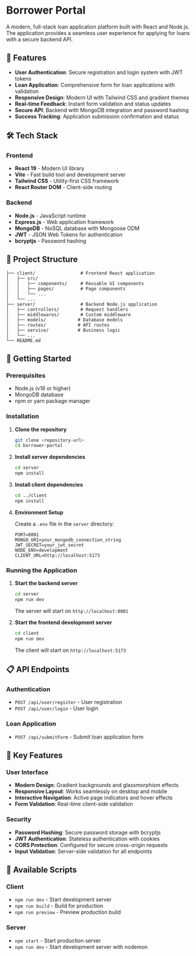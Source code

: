 # Borrower Portal

A modern, full-stack loan application platform built with React and Node.js. The application provides a seamless user experience for applying for loans with a secure backend API.

## 🚀 Features

- **User Authentication**: Secure registration and login system with JWT tokens
- **Loan Application**: Comprehensive form for loan applications with validation
- **Responsive Design**: Modern UI with Tailwind CSS and gradient themes
- **Real-time Feedback**: Instant form validation and status updates
- **Secure API**: Backend with MongoDB integration and password hashing
- **Success Tracking**: Application submission confirmation and status

## 🛠️ Tech Stack

### Frontend
- **React 19** - Modern UI library
- **Vite** - Fast build tool and development server
- **Tailwind CSS** - Utility-first CSS framework
- **React Router DOM** - Client-side routing

### Backend
- **Node.js** - JavaScript runtime
- **Express.js** - Web application framework
- **MongoDB** - NoSQL database with Mongoose ODM
- **JWT** - JSON Web Tokens for authentication
- **bcryptjs** - Password hashing

## 📁 Project Structure

```
├── client/                 # Frontend React application
│   ├── src/
│   │   ├── components/     # Reusable UI components
│   │   ├── pages/          # Page components
│   │   └── ...
│   └── ...
├── server/                 # Backend Node.js application
│   ├── controllers/        # Request handlers
│   ├── middlewares/        # Custom middleware
│   ├── models/            # Database models
│   ├── routes/            # API routes
│   ├── service/           # Business logic
│   └── ...
└── README.md
```

## 🚦 Getting Started

### Prerequisites

- Node.js (v16 or higher)
- MongoDB database
- npm or yarn package manager

### Installation

1. **Clone the repository**
   ```bash
   git clone <repository-url>
   cd borrower-portal
   ```

2. **Install server dependencies**
   ```bash
   cd server
   npm install
   ```

3. **Install client dependencies**
   ```bash
   cd ../client
   npm install
   ```

4. **Environment Setup**
   
   Create a `.env` file in the `server` directory:
   ```env
   PORT=8001
   MONGO_URI=your_mongodb_connection_string
   JWT_SECRET=your_jwt_secret
   NODE_ENV=development
   CLIENT_URL=http://localhost:5173
   ```

### Running the Application

1. **Start the backend server**
   ```bash
   cd server
   npm run dev
   ```
   The server will start on `http://localhost:8001`

2. **Start the frontend development server**
   ```bash
   cd client
   npm run dev
   ```
   The client will start on `http://localhost:5173`

## 📋 API Endpoints

### Authentication
- `POST /api/user/register` - User registration
- `POST /api/user/login` - User login

### Loan Application
- `POST /api/submitForm` - Submit loan application form

## 🎨 Key Features

### User Interface
- **Modern Design**: Gradient backgrounds and glassmorphism effects
- **Responsive Layout**: Works seamlessly on desktop and mobile
- **Interactive Navigation**: Active page indicators and hover effects
- **Form Validation**: Real-time client-side validation

### Security
- **Password Hashing**: Secure password storage with bcryptjs
- **JWT Authentication**: Stateless authentication with cookies
- **CORS Protection**: Configured for secure cross-origin requests
- **Input Validation**: Server-side validation for all endpoints


## 🔧 Available Scripts

### Client
- `npm run dev` - Start development server
- `npm run build` - Build for production
- `npm run preview` - Preview production build

### Server
- `npm start` - Start production server
- `npm run dev` - Start development server with nodemon
